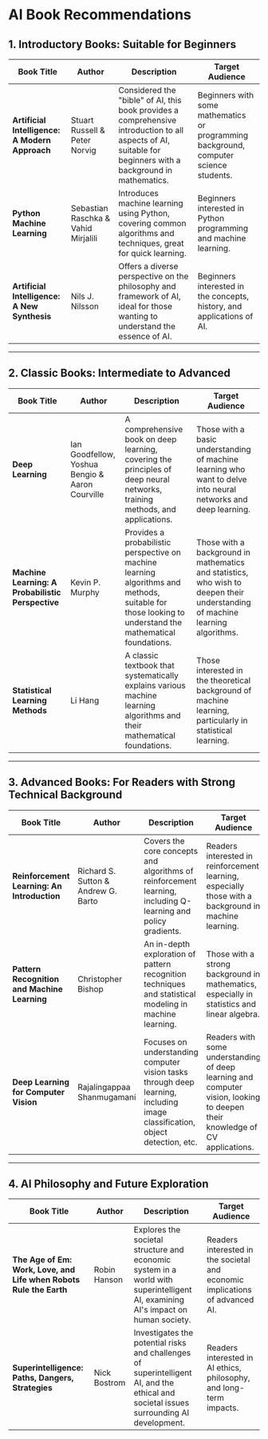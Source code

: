 # AI Book Recommendations

## 1. Introductory Books: Suitable for Beginners

| Book Title                        | Author                              | Description                                               | Target Audience                                         |
|------------------------------------|-------------------------------------|-----------------------------------------------------------|--------------------------------------------------------|
| **Artificial Intelligence: A Modern Approach** | Stuart Russell & Peter Norvig      | Considered the "bible" of AI, this book provides a comprehensive introduction to all aspects of AI, suitable for beginners with a background in mathematics. | Beginners with some mathematics or programming background, computer science students. |
| **Python Machine Learning**        | Sebastian Raschka & Vahid Mirjalili | Introduces machine learning using Python, covering common algorithms and techniques, great for quick learning. | Beginners interested in Python programming and machine learning. |
| **Artificial Intelligence: A New Synthesis** | Nils J. Nilsson                    | Offers a diverse perspective on the philosophy and framework of AI, ideal for those wanting to understand the essence of AI. | Beginners interested in the concepts, history, and applications of AI. |

---

## 2. Classic Books: Intermediate to Advanced

| Book Title                        | Author                              | Description                                               | Target Audience                                         |
|------------------------------------|-------------------------------------|-----------------------------------------------------------|--------------------------------------------------------|
| **Deep Learning**                  | Ian Goodfellow, Yoshua Bengio & Aaron Courville | A comprehensive book on deep learning, covering the principles of deep neural networks, training methods, and applications. | Those with a basic understanding of machine learning who want to delve into neural networks and deep learning. |
| **Machine Learning: A Probabilistic Perspective** | Kevin P. Murphy                    | Provides a probabilistic perspective on machine learning algorithms and methods, suitable for those looking to understand the mathematical foundations. | Those with a background in mathematics and statistics, who wish to deepen their understanding of machine learning algorithms. |
| **Statistical Learning Methods**   | Li Hang                             | A classic textbook that systematically explains various machine learning algorithms and their mathematical foundations. | Those interested in the theoretical background of machine learning, particularly in statistical learning. |

---

## 3. Advanced Books: For Readers with Strong Technical Background

| Book Title                        | Author                              | Description                                               | Target Audience                                         |
|------------------------------------|-------------------------------------|-----------------------------------------------------------|--------------------------------------------------------|
| **Reinforcement Learning: An Introduction** | Richard S. Sutton & Andrew G. Barto | Covers the core concepts and algorithms of reinforcement learning, including Q-learning and policy gradients. | Readers interested in reinforcement learning, especially those with a background in machine learning. |
| **Pattern Recognition and Machine Learning** | Christopher Bishop                | An in-depth exploration of pattern recognition techniques and statistical modeling in machine learning. | Those with a strong background in mathematics, especially in statistics and linear algebra. |
| **Deep Learning for Computer Vision** | Rajalingappaa Shanmugamani          | Focuses on understanding computer vision tasks through deep learning, including image classification, object detection, etc. | Readers with some understanding of deep learning and computer vision, looking to deepen their knowledge of CV applications. |

---

## 4. AI Philosophy and Future Exploration

| Book Title                        | Author                              | Description                                               | Target Audience                                         |
|------------------------------------|-------------------------------------|-----------------------------------------------------------|--------------------------------------------------------|
| **The Age of Em: Work, Love, and Life when Robots Rule the Earth** | Robin Hanson                       | Explores the societal structure and economic system in a world with superintelligent AI, examining AI's impact on human society. | Readers interested in the societal and economic implications of advanced AI. |
| **Superintelligence: Paths, Dangers, Strategies** | Nick Bostrom                       | Investigates the potential risks and challenges of superintelligent AI, and the ethical and societal issues surrounding AI development. | Readers interested in AI ethics, philosophy, and long-term impacts. |
